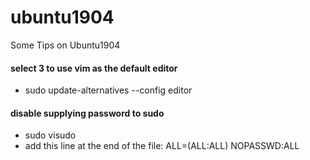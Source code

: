 # ubuntu1904
Some Tips on Ubuntu1904

#### select 3 to use vim as the default editor
* sudo update-alternatives --config editor

#### disable supplying password to sudo
* sudo visudo
* add this line at the end of the file: <user> ALL=(ALL:ALL) NOPASSWD:ALL
